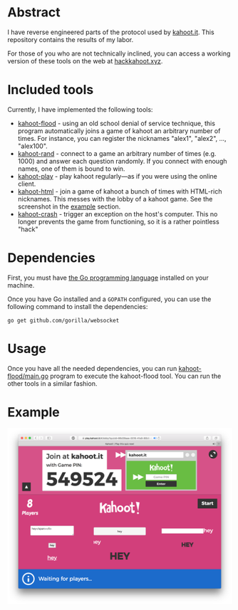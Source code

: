 # Abstract

I have reverse engineered parts of the protocol used by [kahoot.it](http://kahoot.it). This repository contains the results of my labor.

For those of you who are not technically inclined, you can access a working version of these tools on the web at [hackkahoot.xyz](http://hackkahoot.xyz).

# Included tools

Currently, I have implemented the following tools:

 * [kahoot-flood](kahoot-flood/) - using an old school denial of service technique, this program automatically joins a game of kahoot an arbitrary number of times. For instance, you can register the nicknames "alex1", "alex2", ..., "alex100".
 * [kahoot-rand](kahoot-rand/) - connect to a game an arbitrary number of times (e.g. 1000) and answer each question randomly. If you connect with enough names, one of them is bound to win.
 * [kahoot-play](kahoot-play/) - play kahoot regularly&mdash;as if you were using the online client.
 * [kahoot-html](kahoot-html/) - join a game of kahoot a bunch of times with HTML-rich nicknames. This messes with the lobby of a kahoot game. See the screenshot in the [example](#example) section.
 * [kahoot-crash](kahoot-crash/) - trigger an exception on the host's computer. This no longer prevents the game from functioning, so it is a rather pointless "hack"

# Dependencies

First, you must have [the Go programming language](https://golang.org/doc/install) installed on your machine.

Once you have Go installed and a `GOPATH` configured, you can use the following command to install the dependencies:

    go get github.com/gorilla/websocket

# Usage

Once you have all the needed dependencies, you can run [kahoot-flood/main.go](kahoot-flood/main.go) program to execute the kahoot-flood tool. You can run the other tools in a similar fashion.

# Example

![kahoot HTML screenshot](kahoot_html.png)
